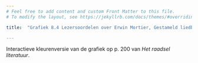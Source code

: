 ```yaml
---
# Feel free to add content and custom Front Matter to this file.
# To modify the layout, see https://jekyllrb.com/docs/themes/#overriding-theme-defaults

title:  "Grafiek 8.4 Lezersoordelen over Erwin Mortier, Gestameld liedboek"

---
```

Interactieve kleurenversie van de grafiek op p. 200 van *Het raadsel literatuur*.

<script src="https://d3js.org/d3.v6.min.js" defer></script>
<script src="https://d3js.org/d3-scale.v3.min.js" defer></script>
<script src="js/companion_utils_locale-nl.js" defer></script>
<script src="js/companion_utils_colors.js" defer></script>
<script src="js/companion_utils_svg2png.js" defer></script>

<script src="js/companion_chart_bookrating.js" defer></script>
<script src="js/companion_chart_8-4_liedboek.js" defer></script>

<div class="chart_float" id="chart_8-4_liedboek"></div>


<!-- **Hoe zijn de metingen te repliceren?**
VOORBEELDQUERY HIER! -->
